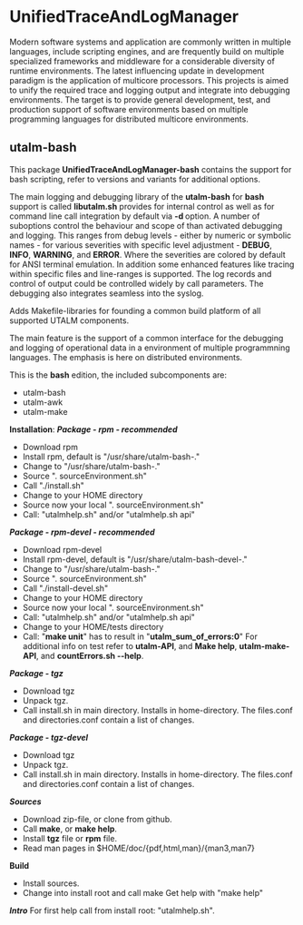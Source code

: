 # UnifiedTraceAndLogManager #

Modern software systems and application are commonly written in multiple languages, include scripting engines, and are frequently build on multiple specialized frameworks and middleware for a considerable diversity of runtime environments.
The latest influencing update in development paradigm is the application of multicore processors.
This projects is aimed to unify the required trace and logging output and integrate into debugging environments.
The target is to provide general development, test, and production support of software environments based on multiple programming languages for distributed multicore environments.


## utalm-bash ##
This package **UnifiedTraceAndLogManager-bash** contains the support for bash scripting, refer to versions and variants for additional options.


The main logging and debugging library of the **utalm-bash** for **bash** support is called **libutalm.sh** provides for internal control as well as for command line call integration by default via **-d <debug-suboptions>** option.
A number of suboptions control the behaviour and scope of than activated debugging and logging.
This ranges from debug levels - either by numeric or symbolic names - for various severities with specific level adjustment - **DEBUG**, **INFO**, **WARNING**, and **ERROR**.
Where the severities are colored by default for ANSI terminal emulation.
In addition some enhanced features like tracing within specific files and line-ranges is supported.
The log records and control of output could be controlled widely by call parameters.
The debugging also integrates seamless into the syslog.

Adds Makefile-libraries for founding a common build platform of all supported UTALM components.

The main feature is the support of a common interface for the debugging and logging of operational data in a environment of multiple programmning languages.
The emphasis is here on distributed environments.

This is the **bash** edition, the included subcomponents are:

* utalm-bash
* utalm-awk
* utalm-make



**Installation**:
***Package - rpm - recommended***
* Download rpm
* Install rpm, default is "/usr/share/utalm-bash-<version>.<arch>"
* Change to "/usr/share/utalm-bash-<version>.<arch>"
* Source ". sourceEnvironment.sh"
* Call "./install.sh"
* Change to your HOME directory
* Source now your local ". sourceEnvironment.sh"
* Call: "utalmhelp.sh" and/or "utalmhelp.sh api"


***Package - rpm-devel - recommended***
* Download rpm-devel
* Install rpm-devel, default is "/usr/share/utalm-bash-devel-<version>.<arch>"
* Change to "/usr/share/utalm-bash-<version>.<arch>"
* Source ". sourceEnvironment.sh"
* Call "./install-devel.sh"
* Change to your HOME directory
* Source now your local ". sourceEnvironment.sh"
* Call: "utalmhelp.sh" and/or "utalmhelp.sh api"
* Change to your HOME/tests directory
* Call: "**make unit**" has to result in "**utalm_sum_of_errors:0**"
  For additional info on test refer to **utalm-API**, and
  **Make help**, **utalm-make-API**, and **countErrors.sh --help**.

***Package - tgz***
* Download tgz
* Unpack tgz.
* Call install.sh in main directory.
  Installs in home-directory. The files.conf 
  and directories.conf contain a list of changes.

***Package - tgz-devel***
* Download tgz
* Unpack tgz.
* Call install.sh in main directory.
  Installs in home-directory. The files.conf 
  and directories.conf contain a list of changes.

***Sources***
* Download zip-file, or clone from github.
* Call **make**, or **make help**.
* Install **tgz** file or **rpm** file.
* Read man pages in $HOME/doc/{pdf,html,man}/{man3,man7}

**Build**
* Install sources.
* Change into install root and call make
  Get help with "make help"

***Intro***
For first help call from install root: "utalmhelp.sh".
